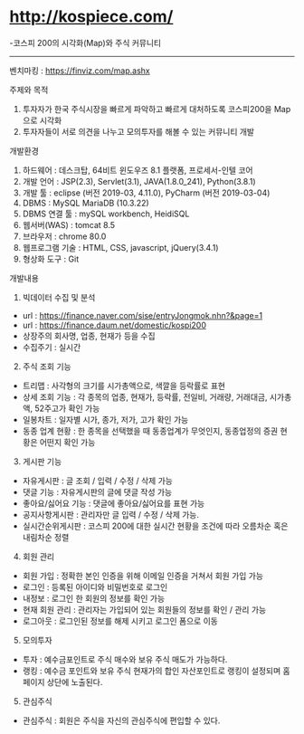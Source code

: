 # http://kospiece.com/
-코스피 200의 시각화(Map)와 주식 커뮤니티
- - -
벤치마킹 : https://finviz.com/map.ashx

주제와 목적

1. 투자자가 한국 주식시장을 빠르게 파악하고 빠르게 대처하도록 코스피200을 Map으로 시각화
2. 투자자들이 서로 의견을 나누고 모의투자를 해볼 수 있는 커뮤니티 개발



개발환경

  1. 하드웨어 : 데스크탑, 64비트 윈도우즈 8.1 플랫폼, 프로세서-인텔 코어
  2. 개발 언어 : JSP(2.3), Servlet(3.1), JAVA(1.8.0_241), Python(3.8.1)
  3. 개발 툴 : eclipse (버전 2019-03, 4.11.0), PyCharm (버전 2019-03-04)
  4. DBMS : MySQL MariaDB (10.3.22)
  5. DBMS 연결 툴 : mySQL workbench, HeidiSQL 
  6. 웹서버(WAS) : tomcat 8.5
  7. 브라우저 : chrome 80.0
  8. 웹프로그램 기술 : HTML, CSS, javascript, jQuery(3.4.1)
  9. 형상화 도구 : Git

개발내용
1. 빅데이터 수집 및 분석
- url : https://finance.naver.com/sise/entryJongmok.nhn?&page=1
- url : https://finance.daum.net/domestic/kospi200
- 상장주의 회사명, 업종, 현재가 등을 수집
- 수집주기 : 실시간

2. 주식 조회 기능
  - 트리맵 : 사각형의 크기를 시가총액으로, 색깔을 등락률로 표현
  - 상세 조회 기능 : 각 종목의 업종, 현재가, 등락률, 전일비, 거래량, 거래대금, 시가총액, 52주고가 
    확인 가능
  - 일봉차트 : 일자별 시가, 종가, 저가, 고가 확인 가능
  - 동종 업계 현황 : 한 종목을 선택했을 때 동종업계가 무엇인지, 동종업정의 증권 현황은 어떤지 
    확인 가능
3. 게시판 기능
  - 자유게시판 : 글 조회 / 입력 / 수정 / 삭제 가능
  - 댓글 기능 : 자유게시판의 글에 댓글 작성 가능
  - 좋아요/싫어요 기능 : 댓글에 좋아요/싫어요를 표현 가능
  - 공지사항게시판 : 관리자만 글 입력 / 수정 / 삭제 가능.
  - 실시간순위게시판 : 코스피 200에 대한 실시간 현황을 조건에 따라 오름차순 혹은 내림차순 정렬
4. 회원 관리
  - 회원 가입 : 정확한 본인 인증을 위해 이메일 인증을 거쳐서 회원 가입 가능
  - 로그인 : 등록된 아이디와 비밀번호로 로그인
  - 내정보 : 로그인 한 회원의 정보를 확인 가능
  - 현재 회원 관리 : 관리자는 가입되어 있는 회원들의 정보를 확인 / 관리 가능
  - 로그아웃 : 로그인된 정보를 해제 시키고 로그인 폼으로 이동
5. 모의투자
  - 투자 : 예수금포인트로 주식 매수와 보유 주식 매도가 가능하다.
  - 랭킹 : 예수금 포인트와 보유 주식 현재가의 합인 자산포인트로 랭킹이 설정되며 홈페이지 상단에
    노출된다. 
5) 관심주식
  - 관심주식 : 회원은 주식을 자신의 관심주식에 편입할 수 있다.